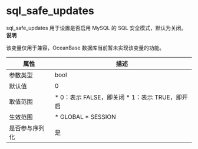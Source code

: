 sql_safe_updates 
=====================================

sql_safe_updates 用于设置是否启用 MySQL 的 SQL 安全模式，默认为关闭。
**说明**



该变量仅用于兼容，OceanBase 数据库当前暂未实现该变量的功能。


| **属性**  |                                                          **描述**                                                          |
|---------|--------------------------------------------------------------------------------------------------------------------------|
| 参数类型    | bool                                                                                                                     |
| 默认值     | 0                                                                                                                        |
| 取值范围    | * 0：表示 FALSE，即关闭   * 1：表示 TRUE，即开启    |
| 生效范围    | * GLOBAL   * SESSION                  |
| 是否参与序列化 | 是                                                                                                                        |



